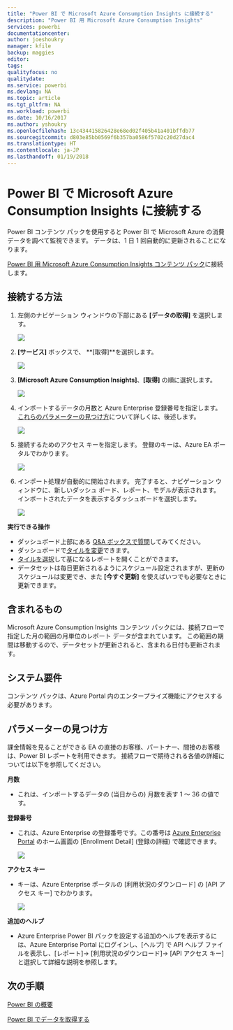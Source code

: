 ```yaml
---
title: "Power BI で Microsoft Azure Consumption Insights に接続する"
description: "Power BI 用 Microsoft Azure Consumption Insights"
services: powerbi
documentationcenter: 
author: joeshoukry
manager: kfile
backup: maggies
editor: 
tags: 
qualityfocus: no
qualitydate: 
ms.service: powerbi
ms.devlang: NA
ms.topic: article
ms.tgt_pltfrm: NA
ms.workload: powerbi
ms.date: 10/16/2017
ms.author: yshoukry
ms.openlocfilehash: 13c434415826428e68ed02f405b41a401bffdb77
ms.sourcegitcommit: d803e85bb0569f6b357ba0586f5702c20d27dac4
ms.translationtype: HT
ms.contentlocale: ja-JP
ms.lasthandoff: 01/19/2018
---
```

# <a name="connect-to-microsoft-azure-consumption-insights-with-power-bi"></a>Power BI で Microsoft Azure Consumption Insights に接続する
Power BI コンテンツ パックを使用すると Power BI で Microsoft Azure の消費データを調べて監視できます。 データは、1 日 1 回自動的に更新されることになります。

[Power BI 用 Microsoft Azure Consumption Insights コンテンツ パック](https://app.powerbi.com/getdata/services/azureconsumption)に接続します。

## <a name="how-to-connect"></a>接続する方法
1. 左側のナビゲーション ウィンドウの下部にある **[データの取得]** を選択します。
   
    ![](media/service-connect-to-azure-consumption-insights/getdata.png)
2. **[サービス]** ボックスで、 **[取得]**を選択します。
   
   ![](media/service-connect-to-azure-consumption-insights/services.png)
3. **[Microsoft Azure Consumption Insights]**、**[取得]** の順に選択します。 
   
   ![](media/service-connect-to-azure-consumption-insights/mazureconsumption.png)
4. インポートするデータの月数と Azure Enterprise 登録番号を指定します。 [これらのパラメーターの見つけ方](#FindingParams)について詳しくは、後述します。
   
    ![](media/service-connect-to-azure-consumption-insights/azureconsumptionparams.png)
5. 接続するためのアクセス キーを指定します。 登録のキーは、Azure EA ポータルでわかります。 
   
    ![](media/service-connect-to-azure-consumption-insights/msazureconsumptioncreds.png)
6. インポート処理が自動的に開始されます。 完了すると、ナビゲーション ウィンドウに、新しいダッシュ ボード、レポート、モデルが表示されます。 インポートされたデータを表示するダッシュボードを選択します。
   
   ![](media/service-connect-to-azure-consumption-insights/msazureconsumptiondashboard.png)

**実行できる操作**

* ダッシュボード上部にある [Q&A ボックスで質問](power-bi-q-and-a.md)してみてください。
* ダッシュボードで[タイルを変更](service-dashboard-edit-tile.md)できます。
* [タイルを選択](service-dashboard-tiles.md)して基になるレポートを開くことができます。
* データセットは毎日更新されるようにスケジュール設定されますが、更新のスケジュールは変更でき、また **[今すぐ更新]** を使えばいつでも必要なときに更新できます。

## <a name="whats-included"></a>含まれるもの
Microsoft Azure Consumption Insights コンテンツ パックには、接続フローで指定した月の範囲の月単位のレポート データが含まれています。 この範囲の期間は移動するので、データセットが更新されると、含まれる日付も更新されます。

## <a name="system-requirements"></a>システム要件
コンテンツ パックは、Azure Portal 内のエンタープライズ機能にアクセスする必要があります。 

<a name="FindingParams"></a>

## <a name="finding-parameters"></a>パラメーターの見つけ方
課金情報を見ることができる EA の直接のお客様、パートナー、間接のお客様は、Power BI レポートを利用できます。 接続フローで期待される各値の詳細については以下を参照してください。

**月数**

* これは、インポートするデータの (当日からの) 月数を表す 1 ～ 36 の値です。

**登録番号**

* これは、Azure Enterprise の登録番号です。この番号は [Azure Enterprise Portal](https://ea.azure.com/) のホーム画面の \[Enrollment Detail] \(登録の詳細) で確認できます。
  
    ![](media/service-connect-to-azure-consumption-insights/params2.png)

**アクセス キー**

* キーは、Azure Enterprise ポータルの [利用状況のダウンロード] の [API アクセス キー] でわかります。
  
    ![](media/service-connect-to-azure-consumption-insights/creds2.png)

**追加のヘルプ**

* Azure Enterprise Power BI パックを設定する追加のヘルプを表示するには、Azure Enterprise Portal にログインし、[ヘルプ] で API ヘルプ ファイルを表示し、[レポート]-> [利用状況のダウンロード]-> [API アクセス キー] と選択して詳細な説明を参照します。 

## <a name="next-steps"></a>次の手順
[Power BI の概要](service-get-started.md)

[Power BI でデータを取得する](service-get-data.md)

